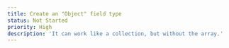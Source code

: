 ```yaml
---
title: Create an "Object" field type
status: Not Started
priority: High
description: 'It can work like a collection, but without the array.'
---
```

